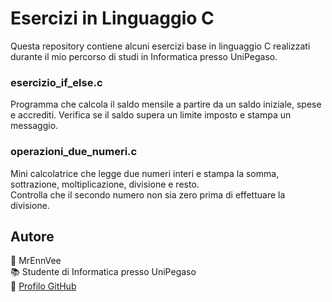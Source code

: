 # Esercizi in Linguaggio C

Questa repository contiene alcuni esercizi base in linguaggio C realizzati durante il mio percorso di studi in Informatica presso UniPegaso.

### esercizio_if_else.c
Programma che calcola il saldo mensile a partire da un saldo iniziale, spese e accrediti. Verifica se il saldo supera un limite imposto e stampa un messaggio.

### operazioni_due_numeri.c
Mini calcolatrice che legge due numeri interi e stampa la somma, sottrazione, moltiplicazione, divisione e resto.  
Controlla che il secondo numero non sia zero prima di effettuare la divisione.


## Autore

👤 MrEnnVee  
📚 Studente di Informatica presso UniPegaso  
🔗 [Profilo GitHub](https://github.com/MrEnnVee)
